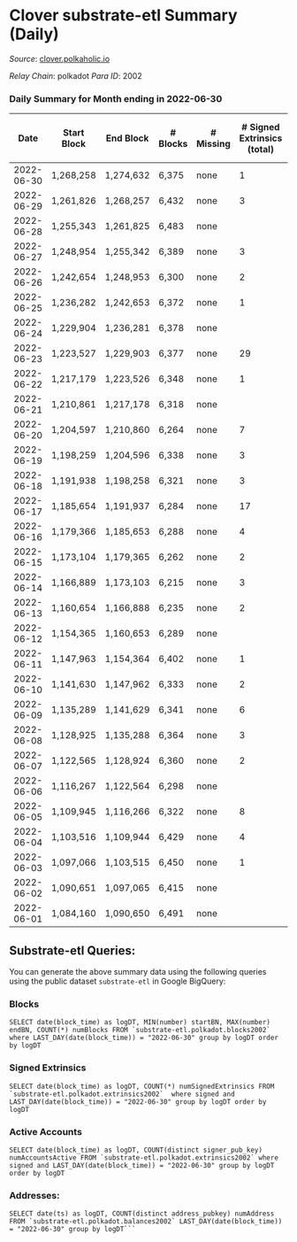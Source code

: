 # Clover substrate-etl Summary (Daily)

_Source_: [clover.polkaholic.io](https://clover.polkaholic.io)

*Relay Chain*: polkadot
*Para ID*: 2002



### Daily Summary for Month ending in 2022-06-30


| Date | Start Block | End Block | # Blocks | # Missing | # Signed Extrinsics (total) | # Active Accounts | # Addresses with Balances | # Events | # Transfers | # XCM Transfers In | # XCM Transfers Out |
| ---- | ----------- | --------- | -------- | --------- | --------------------------- | ----------------- | ------------------------- | -------- | ----------- | ------------------ | ------------------- |
| 2022-06-30 | 1,268,258 | 1,274,632 | 6,375 | none  | 1 | 1 | 3,285 | 14,775 | 22 ($145.84) |   |   |
| 2022-06-29 | 1,261,826 | 1,268,257 | 6,432 | none  | 3 | 2 | 3,285 | 14,548 | 9 ($74.76) |   |   |
| 2022-06-28 | 1,255,343 | 1,261,825 | 6,483 | none  |  | 94 | 3,281 | 15,068 | 112 ($96,629.22) |   |   |
| 2022-06-27 | 1,248,954 | 1,255,342 | 6,389 | none  | 3 | 3 | 3,273 | 14,279 | 14 ($1,756.38) |   |   |
| 2022-06-26 | 1,242,654 | 1,248,953 | 6,300 | none  | 2 | 2 | 3,270 | 14,193 | 7 ($1,664.68) |   |   |
| 2022-06-25 | 1,236,282 | 1,242,653 | 6,372 | none  | 1 | 1 | 3,268 | 14,309 | 12 ($3,152.56) |   |   |
| 2022-06-24 | 1,229,904 | 1,236,281 | 6,378 | none  |  | 30 | 3,266 | 14,625 | 37 ($5,915.76) |   |   |
| 2022-06-23 | 1,223,527 | 1,229,903 | 6,377 | none  | 29 | 10 | 3,261 | 15,187 | 105 ($613,030) |   |   |
| 2022-06-22 | 1,217,179 | 1,223,526 | 6,348 | none  | 1 | 1 | 3,250 | 20,652 | 979 ($640,014) |   |   |
| 2022-06-21 | 1,210,861 | 1,217,178 | 6,318 | none  |  | 26 | 2,917 | 15,749 | 117 ($58,173.52) |   |   |
| 2022-06-20 | 1,204,597 | 1,210,860 | 6,264 | none  | 7 | 5 | 2,843 | 15,165 | 41 ($15,412.30) |   |   |
| 2022-06-19 | 1,198,259 | 1,204,596 | 6,338 | none  | 3 | 2 | 2,821 | 14,962 | 32 ($4,335.75) |   |   |
| 2022-06-18 | 1,191,938 | 1,198,258 | 6,321 | none  | 3 | 2 | 2,804 | 15,021 | 31 ($6,297.31) |   |   |
| 2022-06-17 | 1,185,654 | 1,191,937 | 6,284 | none  | 17 | 9 | 2,785 | 16,359 | 328 ($91,486.38) |   |   |
| 2022-06-16 | 1,179,366 | 1,185,653 | 6,288 | none  | 4 | 3 | 2,536 | 17,717 | 594 ($7,771.73) |   |   |
| 2022-06-15 | 1,173,104 | 1,179,365 | 6,262 | none  | 2 | 2 | 2,530 | 17,937 | 347 ($14,863.08) |   |   |
| 2022-06-14 | 1,166,889 | 1,173,103 | 6,215 | none  | 3 | 3 | 2,411 | 17,780 | 251 ($3,775.71) |   |   |
| 2022-06-13 | 1,160,654 | 1,166,888 | 6,235 | none  | 2 | 2 | 2,182 | 18,322 | 206 ($10,330.66) |   |   |
| 2022-06-12 | 1,154,365 | 1,160,653 | 6,289 | none  |  | 11 | 1,973 | 16,264 | 238 ($82.93) |   |   |
| 2022-06-11 | 1,147,963 | 1,154,364 | 6,402 | none  | 1 | 1 | 1,735 | 15,372 | 195 ($1,598.23) |   |   |
| 2022-06-10 | 1,141,630 | 1,147,962 | 6,333 | none  | 2 | 2 | 1,676 | 13,833 | 3 ($232.41) |   |   |
| 2022-06-09 | 1,135,289 | 1,141,629 | 6,341 | none  | 6 | 4 | 1,671 | 13,729 | 4 ($1,031.26) |   |   |
| 2022-06-08 | 1,128,925 | 1,135,288 | 6,364 | none  | 3 | 3 | 1,667 | 16,715 | 500 ($1,118.68) |   |   |
| 2022-06-07 | 1,122,565 | 1,128,924 | 6,360 | none  | 2 | 2 | 1,445 | 14,115 | 25 ($36.72) |   |   |
| 2022-06-06 | 1,116,267 | 1,122,564 | 6,298 | none  |  | 19 | 1,433 | 13,756 | 15 ($1,541,317) |   |   |
| 2022-06-05 | 1,109,945 | 1,116,266 | 6,322 | none  | 8 | 2 | 1,432 | 14,769 | 113 ($4,443,067) |   |   |
| 2022-06-04 | 1,103,516 | 1,109,944 | 6,429 | none  | 4 | 2 | 1,356 | 15,453 | 284 ($135,998) |   |   |
| 2022-06-03 | 1,097,066 | 1,103,515 | 6,450 | none  | 1 | 1 | 1,168 | 14,617 | 96 ($10.56) |   |   |
| 2022-06-02 | 1,090,651 | 1,097,065 | 6,415 | none  |  | 14 | 1,074 | 13,929 | 14 ($196.35) |   |   |
| 2022-06-01 | 1,084,160 | 1,090,650 | 6,491 | none  |  | 11 | 1,073 | 14,716 | 3 ($1.41) |   |   |

## Substrate-etl Queries:
You can generate the above summary data using the following queries using the public dataset `substrate-etl` in Google BigQuery:


### Blocks
```
SELECT date(block_time) as logDT, MIN(number) startBN, MAX(number) endBN, COUNT(*) numBlocks FROM `substrate-etl.polkadot.blocks2002`  where LAST_DAY(date(block_time)) = "2022-06-30" group by logDT order by logDT
```


### Signed Extrinsics
```
SELECT date(block_time) as logDT, COUNT(*) numSignedExtrinsics FROM `substrate-etl.polkadot.extrinsics2002`  where signed and LAST_DAY(date(block_time)) = "2022-06-30" group by logDT order by logDT
```


### Active Accounts
```
SELECT date(block_time) as logDT, COUNT(distinct signer_pub_key) numAccountsActive FROM `substrate-etl.polkadot.extrinsics2002` where signed and LAST_DAY(date(block_time)) = "2022-06-30" group by logDT order by logDT
```


### Addresses:
```
SELECT date(ts) as logDT, COUNT(distinct address_pubkey) numAddress FROM `substrate-etl.polkadot.balances2002` LAST_DAY(date(block_time)) = "2022-06-30" group by logDT```

